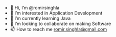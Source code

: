 - 👋 Hi, I’m @romirsinghla
- 👀 I’m interested in Application Development
- 🌱 I’m currently learning Java
- 💞️ I’m looking to collaborate on making Software
- 📫 How to reach me romir.singhla@gmail.com

<!---
romirsinghla/romirsinghla is a ✨ special ✨ repository because its `README.md` (this file) appears on your GitHub profile.
You can click the Preview link to take a look at your changes.
--->
